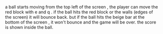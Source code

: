 a ball starts moving from the top left of the screen , the player can move the red block with e and q . 
if the ball hits the red block or the walls (edges of the screen) it will bounce back.
but if the ball hits the beige bar at the bottom of the screen , it won't bounce and the game will be over.
the score is shown inside the ball.
